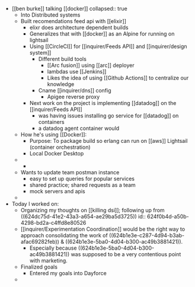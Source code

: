 - [[ben burke]] talking [[docker]]
  collapsed:: true
	- Into Distributed systems
	- Built recomendations feed api with [[elixir]]
		- elixr does architecture dependent builds
		- Generalizes that with [[docker]] as an Alpine for running on lightsail
		- Using [[CircleCI]] for [[inquirer/Feeds API]] and [[inquirer/design system]]
			- Different build tools
				- [[Arc fusion]] using [[arc]] deployer
				- lambdas use [[Jenkins]]
				- Likes the idea of using [[Github Actions]] to centralize our knowledge
			- Cname [[inquirer/dns]] config
				- Apigee reverse proxy
		- Next work on the project is implementing [[datadog]] on the [[inquirer/Feeds API]]
			- was having issues installing go service for [[datadog]] on containers
			- a datadog agent container would
	- How he's using [[Docker]]:
		- Purpose: To package build so erlang can run on [[aws]] Lightsail (container orchestration)
		- Local Docker Desktop
	-
		-
	- Wants to update team postman instance
		- easy to set up queries for popular services
		- shared practice; shared requests as a team
		- mock servers and apis
	-
- Today I worked on:
	- Organizing my thoughts on [[killing dsi]]; following up from ((624dc75d-41e2-43a3-a654-ae29ba5d3725))
	  id:: 624f0b4d-a50b-4298-bd2a-c4ffd8e80526
	- [[inquirer/Experimentation Coordination]] would be the right way to approach consolidating the work of ((624b1e3e-c287-4d94-b3ab-afac69282feb)) & ((624b1e3e-5ba0-4d04-b300-ac49b3881421)).
		- Especially because ((624b1e3e-5ba0-4d04-b300-ac49b3881421)) was supposed to be a very contentious point with marketing.
	- Finalized goals
		- Entered my goals into Dayforce
	-